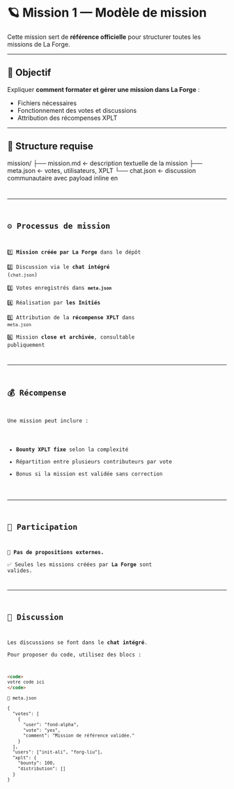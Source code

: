 <!--
{
  "id": "7_[Mission]_[BDD Initiés]",
  "secteur": "gestion",
  "xplt": 1000,
  "statut": "ouverte"
}
-->

# 🪐 Mission 1 — Modèle de mission

Cette mission sert de **référence officielle** pour structurer toutes les missions de La Forge.

---

## 🎯 Objectif

Expliquer **comment formater et gérer une mission dans La Forge** :
- Fichiers nécessaires
- Fonctionnement des votes et discussions
- Attribution des récompenses XPLT

---

## 📁 Structure requise

mission/
├── mission.md ← description textuelle de la mission
├── meta.json ← votes, utilisateurs, XPLT
└── chat.json ← discussion communautaire avec payload inline en <code>

---

## ⚙️ Processus de mission

1️⃣ **Mission créée par La Forge** dans le dépôt  
2️⃣ Discussion via le **chat intégré** (`chat.json`)  
3️⃣ Votes enregistrés dans **`meta.json`**  
4️⃣ Réalisation par **les Initiés**  
5️⃣ Attribution de la **récompense XPLT** dans `meta.json`  
6️⃣ Mission **close et archivée**, consultable publiquement

---

## 💰 Récompense

Une mission peut inclure :
- **Bounty XPLT fixe** selon la complexité
- Répartition entre plusieurs contributeurs par vote
- Bonus si la mission est validée sans correction

---

## 👥 Participation

🚫 **Pas de propositions externes.**  
✅ Seules les missions créées par **La Forge** sont valides.

---

## 💬 Discussion

Les discussions se font dans le **chat intégré**.  
Pour proposer du code, utilisez des blocs :

```html
<code>
votre code ici
</code>

📄 meta.json

{
  "votes": [
    {
      "user": "fond-alpha",
      "vote": "yes",
      "comment": "Mission de référence validée."
    }
  ],
  "users": ["init-ali", "forg-liu"],
  "xplt": {
    "bounty": 100,
    "distribution": []
  }
}
